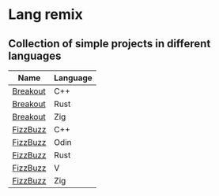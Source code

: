 # Lang remix
## Collection of simple projects in different languages
| Name | Language |
|------|----------|
| [Breakout](./breakout_cxx) | C++ |
| [Breakout](./breakout_rust) | Rust |
| [Breakout](./breakout_zig) | Zig |
| [FizzBuzz](./fizzbuzz_cxx) | C++ |
| [FizzBuzz](./fizzbuzz_odin) | Odin |
| [FizzBuzz](./fizzbuzz_rust) | Rust |
| [FizzBuzz](./fizzbuzz_v) | V |
| [FizzBuzz](./fizzbuzz_zig) | Zig |
